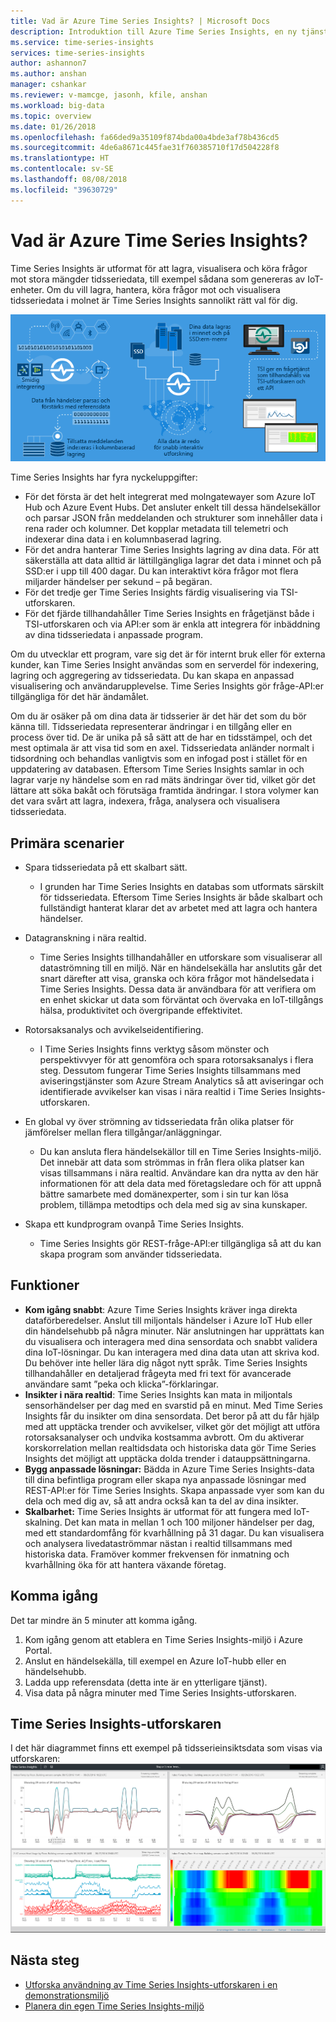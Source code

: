 ```yaml
---
title: Vad är Azure Time Series Insights? | Microsoft Docs
description: Introduktion till Azure Time Series Insights, en ny tjänst för analys av tidsseriedata och IoT-lösningar.
ms.service: time-series-insights
services: time-series-insights
author: ashannon7
ms.author: anshan
manager: cshankar
ms.reviewer: v-mamcge, jasonh, kfile, anshan
ms.workload: big-data
ms.topic: overview
ms.date: 01/26/2018
ms.openlocfilehash: fa66ded9a35109f874bda00a4bde3af78b436cd5
ms.sourcegitcommit: 4de6a8671c445fae31f760385710f17d504228f8
ms.translationtype: HT
ms.contentlocale: sv-SE
ms.lasthandoff: 08/08/2018
ms.locfileid: "39630729"
---
```

# <a name="what-is-azure-time-series-insights"></a>Vad är Azure Time Series Insights?

Time Series Insights är utformat för att lagra, visualisera och köra frågor mot stora mängder tidsseriedata, till exempel sådana som genereras av IoT-enheter.  Om du vill lagra, hantera, köra frågor mot och visualisera tidsseriedata i molnet är Time Series Insights sannolikt rätt val för dig.  

![Flödesschema för Time Series Insights](media/overview/time-series-insights-flowchart.png)

Time Series Insights har fyra nyckeluppgifter:

- För det första är det helt integrerat med molngatewayer som Azure IoT Hub och Azure Event Hubs. Det ansluter enkelt till dessa händelsekällor och parsar JSON från meddelanden och strukturer som innehåller data i rena rader och kolumner. Det kopplar metadata till telemetri och indexerar dina data i en kolumnbaserad lagring.
- För det andra hanterar Time Series Insights lagring av dina data. För att säkerställa att data alltid är lättillgängliga lagrar det data i minnet och på SSD:er i upp till 400 dagar. Du kan interaktivt köra frågor mot flera miljarder händelser per sekund – på begäran.
- För det tredje ger Time Series Insights färdig visualisering via TSI-utforskaren.  
- För det fjärde tillhandahåller Time Series Insights en frågetjänst både i TSI-utforskaren och via API:er som är enkla att integrera för inbäddning av dina tidsseriedata i anpassade program.  

Om du utvecklar ett program, vare sig det är för internt bruk eller för externa kunder, kan Time Series Insight användas som en serverdel för indexering, lagring och aggregering av tidsseriedata. Du kan skapa en anpassad visualisering och användarupplevelse.  Time Series Insights gör fråge-API:er tillgängliga för det här ändamålet.  

Om du är osäker på om dina data är tidsserier är det här det som du bör känna till.  Tidsseriedata representerar ändringar i en tillgång eller en process över tid.  De är unika på så sätt att de har en tidsstämpel, och det mest optimala är att visa tid som en axel.  Tidsseriedata anländer normalt i tidsordning och behandlas vanligtvis som en infogad post i stället för en uppdatering av databasen.  Eftersom Time Series Insights samlar in och lagrar varje ny händelse som en rad mäts ändringar över tid, vilket gör det lättare att söka bakåt och förutsäga framtida ändringar.  I stora volymer kan det vara svårt att lagra, indexera, fråga, analysera och visualisera tidsseriedata.  

## <a name="primary-scenarios"></a>Primära scenarier

- Spara tidsseriedata på ett skalbart sätt.  
  - I grunden har Time Series Insights en databas som utformats särskilt för tidsseriedata.  Eftersom Time Series Insights är både skalbart och fullständigt hanterat klarar det av arbetet med att lagra och hantera händelser.

- Datagranskning i nära realtid.  
  - Time Series Insights tillhandahåller en utforskare som visualiserar all dataströmning till en miljö.  När en händelsekälla har anslutits går det snart därefter att visa, granska och köra frågor mot händelsedata i Time Series Insights.  Dessa data är användbara för att verifiera om en enhet skickar ut data som förväntat och övervaka en IoT-tillgångs hälsa, produktivitet och övergripande effektivitet.  

- Rotorsaksanalys och avvikelseidentifiering.
  - I Time Series Insights finns verktyg såsom mönster och perspektivvyer för att genomföra och spara rotorsaksanalys i flera steg.  Dessutom fungerar Time Series Insights tillsammans med aviseringstjänster som Azure Stream Analytics så att aviseringar och identifierade avvikelser kan visas i nära realtid i Time Series Insights-utforskaren.  

- En global vy över strömning av tidsseriedata från olika platser för jämförelser mellan flera tillgångar/anläggningar.
  - Du kan ansluta flera händelsekällor till en Time Series Insights-miljö.  Det innebär att data som strömmas in från flera olika platser kan visas tillsammans i nära realtid.  Användare kan dra nytta av den här informationen för att dela data med företagsledare och för att uppnå bättre samarbete med domänexperter, som i sin tur kan lösa problem, tillämpa metodtips och dela med sig av sina kunskaper.

- Skapa ett kundprogram ovanpå Time Series Insights. 
  - Time Series Insights gör REST-fråge-API:er tillgängliga så att du kan skapa program som använder tidsseriedata.

## <a name="capabilities"></a>Funktioner

- **Kom igång snabbt**: Azure Time Series Insights kräver inga direkta dataförberedelser. Anslut till miljontals händelser i Azure IoT Hub eller din händelsehubb på några minuter. När anslutningen har upprättats kan du visualisera och interagera med dina sensordata och snabbt validera dina IoT-lösningar. Du kan interagera med dina data utan att skriva kod.
Du behöver inte heller lära dig något nytt språk. Time Series Insights tillhandahåller en detaljerad frågeyta med fri text för avancerade användare samt ”peka och klicka”-förklaringar.
- **Insikter i nära realtid**: Time Series Insights kan mata in miljontals sensorhändelser per dag med en svarstid på en minut. Med Time Series Insights får du insikter om dina sensordata. Det beror på att du får hjälp med att upptäcka trender och avvikelser, vilket gör det möjligt att utföra rotorsaksanalyser och undvika kostsamma avbrott. Om du aktiverar korskorrelation mellan realtidsdata och historiska data gör Time Series Insights det möjligt att upptäcka dolda trender i datauppsättningarna.
- **Bygg anpassade lösningar:** Bädda in Azure Time Series Insights-data till dina befintliga program eller skapa nya anpassade lösningar med REST-API:er för Time Series Insights. Skapa anpassade vyer som kan du dela och med dig av, så att andra också kan ta del av dina insikter.
- **Skalbarhet:** Time Series Insights är utformat för att fungera med IoT-skalning. Det kan mata in mellan 1 och 100 miljoner händelser per dag, med ett standardomfång för kvarhållning på 31 dagar. Du kan visualisera och analysera livedataströmmar nästan i realtid tillsammans med historiska data. Framöver kommer frekvensen för inmatning och kvarhållning öka för att hantera växande företag.

## <a name="getting-started"></a>Komma igång
Det tar mindre än 5 minuter att komma igång. 

1.  Kom igång genom att etablera en Time Series Insights-miljö i Azure Portal. 
2.  Anslut en händelsekälla, till exempel en Azure IoT-hubb eller en händelsehubb.  
3.  Ladda upp referensdata (detta inte är en ytterligare tjänst).
4.  Visa data på några minuter med Time Series Insights-utforskaren.

## <a name="time-series-insights-explorer"></a>Time Series Insights-utforskaren
I det här diagrammet finns ett exempel på tidsserieinsiktsdata som visas via utforskaren: ![Time Series Insights-utforskaren](media/time-series-insights-explorer/explorer4.png)

## <a name="next-steps"></a>Nästa steg
 - [Utforska användning av Time Series Insights-utforskaren i en demonstrationsmiljö](./time-series-quickstart.md)
 - [Planera din egen Time Series Insights-miljö](time-series-insights-environment-planning.md)

